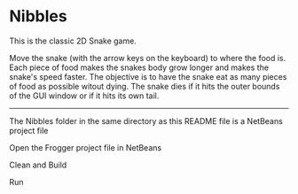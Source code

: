# Nibbles

This is the classic 2D Snake game.

Move the snake (with the arrow keys on the keyboard) to where the food is.
Each piece of food makes the snakes body grow longer and makes the snake's speed faster.
The objective is to have the snake eat as many pieces of food as possible witout dying.
The snake dies if it hits the outer bounds of the GUI window or if it hits its own tail.

-------

The Nibbles folder in the same directory as this README file is a NetBeans project file

Open the Frogger project file in NetBeans

Clean and Build

Run